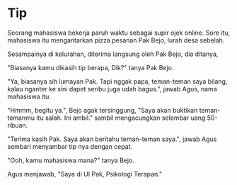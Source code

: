 # Tip



Seorang mahasiswa bekerja paruh waktu sebagai supir ojek online. Sore itu, mahasiswa itu mengantarkan pizza pesanan Pak Bejo, lurah desa sebelah.

Sesampainya di kelurahan, diterima langsung oleh Pak Bejo, dia ditanya,

"Biasanya kamu dikasih tip berapa, Dik?" tanya Pak Bejo.

"Ya, biasanya sih lumayan Pak. Tapi nggak papa, teman-teman saya bilang, kalau nganter ke sini dapet seribu juga udah bagus.", jawab Agus, nama mahasiswa itu.

"Hmmm, begitu ya.", Bejo agak tersinggung, "Saya akan buktikan teman-temanmu itu salah. Ini ambil." sambil mengacungkan selembar uang 50-ribuan.

"Terima kasih Pak. Saya akan beritahu teman-teman saya.", jawab Agus sembari menyambar tip nya dengan cepat.

"Ooh, kamu mahasiswa mana?" tanya Bejo.

Agus menjawab, "Saya di UI Pak, Psikologi Terapan."